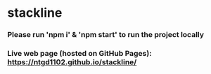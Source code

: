 # stackline


### Please run 'npm i' & 'npm start' to run the project locally
### Live web page (hosted on GitHub Pages): https://ntgd1102.github.io/stackline/
